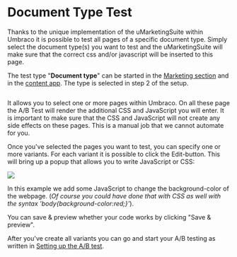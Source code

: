 # Document Type Test

Thanks to the unique implementation of the uMarketingSuite within Umbraco it is possible to test all pages of a specific document type. Simply select the document type(s) you want to test and the uMarketingSuite will make sure that the correct css and/or javascript will be inserted to this page.

The test type "**Document type**" can be started in the [Marketing section](/the-umarketingsuite-broad-overview/the-umarketingsuite-section/ "The uMarketingSuite section") and in the [content app](/the-umarketingsuite-broad-overview/content-apps/ "Content apps"). The type is selected in step 2 of the setup.

![]()

It allows you to select one or more pages within Umbraco. On all these page the A/B Test will render the additional CSS and JavaScript you will enter. It is important to make sure that the CSS and JavaScript will not create any side effects on these pages. This is a manual job that we cannot automate for you.

Once you've selected the pages you want to test, you can specify one or more variants. For each variant it is possible to click the Edit-button. This will bring up a popup that allows you to write JavaScript or CSS:

![](/media/o3epf4ta/javascript.png)

In this example we add some JavaScript to change the background-color of the webpage. (*Of course you could have done that with CSS as well with the syntax 'body{background-color:red;}'*).

You can save & preview whether your code works by clicking "Save & preview".

After you've create all variants you can go and start your A/B testing as written in [Setting up the A/B test](/a-b-testing/setting-up-the-a-b-test/ "Setting up the A/B test").